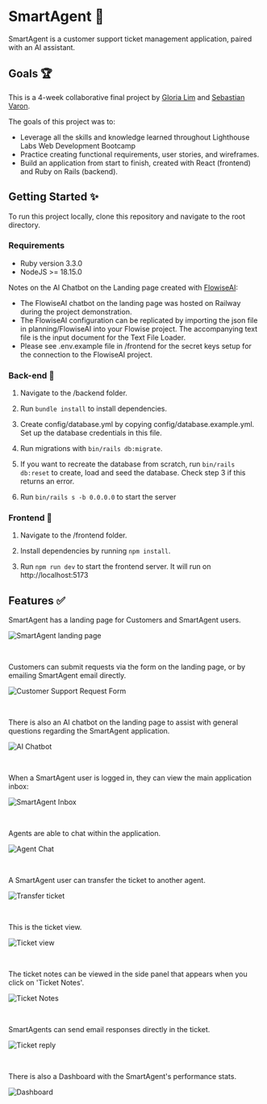 # SmartAgent 💬
SmartAgent is a customer support ticket management application, paired with an AI assistant.

## Goals 🏆

This is a 4-week collaborative final project by [Gloria Lim](https://github.com/glowiep) and [Sebastian Varon](https://github.com/svaronc).

The goals of this project was to:
- Leverage all the skills and knowledge learned throughout Lighthouse Labs Web Development Bootcamp
- Practice creating functional requirements, user stories, and wireframes.
- Build an application from start to finish, created with React (frontend) and Ruby on Rails (backend).



## Getting Started ✨
To run this project locally, clone this repository and navigate to the root directory.

### Requirements
- Ruby version 3.3.0
- NodeJS >= 18.15.0

Notes on the AI Chatbot on the Landing page created with [FlowiseAI](https://flowiseai.com/):
- The FlowiseAI chatbot on the landing page was hosted on Railway during the project demonstration. 
- The FlowiseAI configuration can be replicated by importing the json file in planning/FlowiseAI into your Flowise project. The accompanying text file is the input document for the Text File Loader.
- Please see .env.example file in /frontend for the secret keys setup for the connection to the FlowiseAI project.

### Back-end 🚅
1. Navigate to the /backend folder.

2. Run ```bundle install``` to install dependencies.

3. Create config/database.yml by copying config/database.example.yml. Set up the database credentials in this file.

4. Run migrations with ```bin/rails db:migrate```.

4. If you want to recreate the database from scratch, run ```bin/rails db:reset``` to create, load and seed the database. Check step 3 if this returns an error.

5. Run ```bin/rails s -b 0.0.0.0``` to start the server

### Frontend 🚀
1. Navigate to the /frontend folder.

2. Install dependencies by running ```npm install```.

3. Run ```npm run dev``` to start the frontend server. It will run on http://localhost:5173



## Features ✅

SmartAgent has a landing page for Customers and SmartAgent users.

![SmartAgent landing page](https://github.com/glowiep/SmartAgent/blob/main/planning/docs/1_LandingPage.png?raw=true)

<br />

Customers can submit requests via the form on the landing page, or by emailing SmartAgent email directly.

![Customer Support Request Form](https://github.com/glowiep/SmartAgent/blob/main/planning/docs/2_CustomerSupportRequestForm.png?raw=true)

<br />

There is also an AI chatbot on the landing page to assist with general questions regarding the SmartAgent application.

![AI Chatbot](https://github.com/glowiep/SmartAgent/blob/main/planning/docs/3_Chatbot.png?raw=true)

<br />

When a SmartAgent user is logged in, they can view the main application inbox:

![SmartAgent Inbox](https://github.com/glowiep/SmartAgent/blob/main/planning/docs/4_SmartAgentInbox.png?raw=true)

<br />

Agents are able to chat within the application.

![Agent Chat](https://github.com/glowiep/SmartAgent/blob/main/planning/docs/5_AgentChat.png?raw=true)

<br />

A SmartAgent user can transfer the ticket to another agent.

![Transfer ticket](https://github.com/glowiep/SmartAgent/blob/main/planning/docs/6_TransferTicket.png?raw=true)


<br />

This is the ticket view. 

![Ticket view](https://github.com/glowiep/SmartAgent/blob/main/planning/docs/7_TicketView.png?raw=true)

<br />

The ticket notes can be viewed in the side panel that appears when you click on 'Ticket Notes'. 

![Ticket Notes](https://github.com/glowiep/SmartAgent/blob/main/planning/docs/8_TicketNotes.png?raw=true)

<br />

SmartAgents can send email responses directly in the ticket.

![Ticket reply](https://github.com/glowiep/SmartAgent/blob/main/planning/docs/9_TicketReply.png?raw=true)

<br />

There is also a Dashboard with the SmartAgent's performance stats.

![Dashboard](https://github.com/glowiep/SmartAgent/blob/main/planning/docs/10_Dashboard.png?raw=true)

<!-- <details>
  <summary>Backend Dependencies 🪄</summary>

  ### Ruby Version
  - **ruby** (3.3.0): Ruby programming language version used in the backend.

  ### Ruby Gems
  - **rails** (~> 7.1.3, >= 7.1.3.2): Ruby on Rails framework for building web applications.
  - **pg** (~> 1.1): PostgreSQL adapter for Active Record, used as the database.
  - **puma** (>= 5.0): Web server used for serving the Rails application.
  - **jbuilder**: Gem for building JSON APIs in Rails.
  - **email_reply_parser**: Gem for parsing email replies in Rails applications.
  - **bcrypt** (~> 3.1.7): Ruby gem for password hashing and authentication.
  - **devise** (~> 4.9, >= 4.9.3): Flexible authentication solution for Rails applications.
  - **tzinfo-data**: Gem providing timezone data for Rails applications.
  - **bootsnap**: Gem for reducing boot times through caching.
  - **rubocop**: Ruby code style checker and formatter.
  - **ruby-lsp**: Ruby Language Server Protocol implementation.
  - **rack-cors**: Gem for handling Cross-Origin Resource Sharing (CORS) in Rack-based applications.

  <details>
    <summary>📌 Backend Development and Test Dependencies</summary>
    
    - **debug**: Gem for debugging Rails applications (platforms: MRI, Windows).
    - **faker**: Gem for generating fake data for testing.
    - **rspec-rails**: Testing framework for Rails applications.
  </details>
</details>

<details>
  <summary>Frontend Dependencies 🪄</summary>

  - **@react-oauth/google** (^0.12.1): Used for Google OAuth authentication in React applications.
  - **axios** (^1.6.8): A promise-based HTTP client for making API requests.
  - **dompurify** (^3.0.11): Helps prevent XSS (Cross-Site Scripting) attacks by sanitizing HTML content.
  - **formik** (^2.4.5): Formik is used for building forms in React and handling form state.
  - **localforage** (^1.10.0): Provides a simple localStorage-like API for storing data asynchronously.
  - **match-sorter** (^6.3.4): Utility for sorting and filtering arrays based on user input.
  - **react** (^18.2.0) and **react-dom** (^18.2.0): Core React libraries for building user interfaces.
  - **react-icons** (^5.0.1): Library containing a collection of popular icons for React applications.
  - **react-quill** (^2.0.0): Rich text editor component for React applications.
  - **react-router-dom** (^6.22.3): React bindings for the React Router library, used for routing in React applications.
  - **sort-by** (^1.2.0): Utility function for sorting arrays of objects by specific keys.
  - **yup** (^1.4.0): A JavaScript schema builder for validation, used with Formik for form validation.

  <details>
    <summary>📌 Frontend Development and Test Dependencies</summary>

    #### TypeScript Types
    - **@types/react** (^18.2.66): TypeScript types for React.
    - **@types/react-dom** (^18.2.22): TypeScript types for ReactDOM.

    #### Vite and React Plugins
    - **@vitejs/plugin-react** (^4.2.1): Vite plugin for React support.

    #### CSS and Styling
    - **autoprefixer** (^10.4.19): PostCSS plugin to parse CSS and add vendor prefixes.
    - **daisyui** (^4.8.0): Tailwind CSS components and utilities.
    - **postcss** (^8.4.38): Tool for transforming CSS with JavaScript plugins.
    - **tailwindcss** (^3.4.1): Utility-first CSS framework for styling.

    #### Linting and Code Quality
    - **eslint** (^8.57.0): JavaScript and TypeScript linter.
    - **eslint-plugin-react** (^7.34.1): ESLint plugin for React.
    - **eslint-plugin-react-hooks** (^4.6.0): ESLint plugin for React hooks.
    - **eslint-plugin-react-refresh** (^0.4.6): ESLint plugin for React Refresh.

    #### Build Tools
    - **vite** (^5.2.0): Build tool for modern web development with fast build times.
  </details>
</details> -->